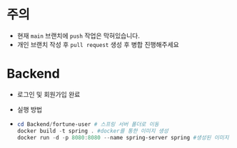 # 주의
- 현재 `main` 브랜치에 `push` 작업은 막혀있습니다.
- 개인 브랜치 작성 후 `pull request` 생성 후 병합 진행해주세요

# Backend
- 로그인 및 회원가입 완료

- 실행 방법
- ```powershell
  cd Backend/fortune-user # 스프링 서버 폴더로 이동
  docker build -t spring . #docker를 통한 이미지 생성
  docker run -d -p 8080:8080 --name spring-server spring #생성된 이미지 기반으로 도커 컨테이너 실행
  ```
